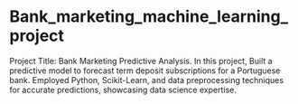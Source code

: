 # Bank_marketing_machine_learning_project
Project Title: Bank Marketing Predictive Analysis. In this project, Built a predictive model to forecast term deposit subscriptions for a Portuguese bank. Employed Python, Scikit-Learn, and data preprocessing techniques for accurate predictions, showcasing data science expertise.
